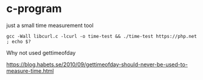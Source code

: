 # c-program

just a small time measurement tool

```
gcc -Wall libcurl.c -lcurl -o time-test && ./time-test https://php.net ; echo $?
```

Why not used gettimeofday

https://blog.habets.se/2010/09/gettimeofday-should-never-be-used-to-measure-time.html

